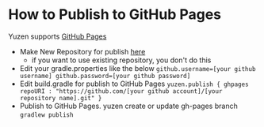 # How to Publish to GitHub Pages

Yuzen supports [GitHub Pages](http://pages.github.com/)

* Make New Repository for publish [here](https://github.com/new)
    * if you want to use existing repository, you don't do this
* Edit your gradle.properties like the below
    `github.username=[your github username]
    github.password=[your github password]
    `
* Edit build.gradle for publish to GitHub Pages
    `yuzen.publish {
        ghpages repoURI : "https://github.com/[your github account]/[your repository name].git"
    }`  
* Publish to GitHub Pages. yuzen create or update gh-pages branch
    `gradlew publish`  

